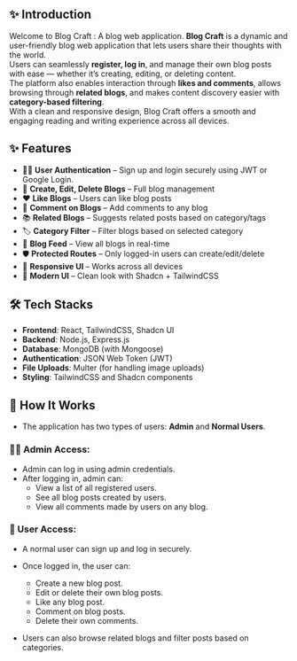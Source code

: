  ## ✨ Introduction
 
Welcome to Blog Craft : A blog web application.
**Blog Craft** is a dynamic and user-friendly blog web application that lets users share their thoughts with the world.  
Users can seamlessly **register, log in**, and manage their own blog posts with ease — whether it’s creating, editing, or deleting content.  
The platform also enables interaction through **likes and comments**, allows browsing through **related blogs**, and makes content discovery easier with **category-based filtering**.  
With a clean and responsive design, Blog Craft offers a smooth and engaging reading and writing experience across all devices.


 ## ✨ Features

- 🧑‍💻 **User Authentication** – Sign up and login securely using JWT or Google Login.
- 📝 **Create, Edit, Delete Blogs** – Full blog management
- ❤️ **Like Blogs** – Users can like blog posts
- 💬 **Comment on Blogs** – Add comments to any blog
- 📚 **Related Blogs** – Suggests related posts based on category/tags
- 🏷️ **Category Filter** – Filter blogs based on selected category
- 📄 **Blog Feed** – View all blogs in real-time
- 🛡️ **Protected Routes** – Only logged-in users can create/edit/delete
- 📱 **Responsive UI** – Works across all devices
- 🎨 **Modern UI** – Clean look with Shadcn + TailwindCSS


 ## 🛠️ Tech Stacks

- **Frontend**: React, TailwindCSS, Shadcn UI  
- **Backend**: Node.js, Express.js  
- **Database**: MongoDB (with Mongoose)  
- **Authentication**: JSON Web Token (JWT)  
- **File Uploads**: Multer (for handling image uploads)  
- **Styling**: TailwindCSS and Shadcn components


## 🔎 How It Works

- The application has two types of users: **Admin** and **Normal Users**.

### 👨‍💼 Admin Access:
- Admin can log in using admin credentials.
- After logging in, admin can:
  - View a list of all registered users.
  - See all blog posts created by users.
  - View all comments made by users on any blog.

### 👤 User Access:
- A normal user can sign up and log in securely.
- Once logged in, the user can:
  - Create a new blog post.
  - Edit or delete their own blog posts.
  - Like any blog post.
  - Comment on blog posts.
  - Delete their own comments.

- Users can also browse related blogs and filter posts based on categories.
